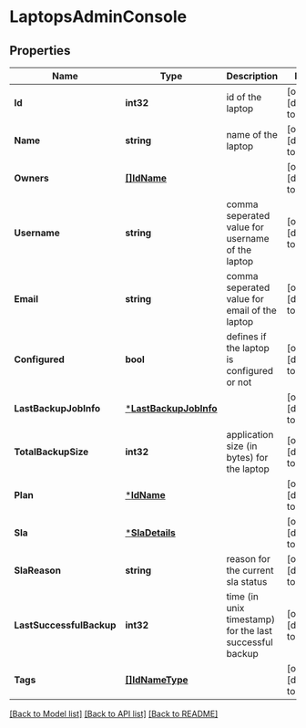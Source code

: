 # LaptopsAdminConsole

## Properties
Name | Type | Description | Notes
------------ | ------------- | ------------- | -------------
**Id** | **int32** | id of the laptop | [optional] [default to null]
**Name** | **string** | name of the laptop | [optional] [default to null]
**Owners** | [**[]IdName**](IdName.md) |  | [optional] [default to null]
**Username** | **string** | comma seperated value for username of the laptop | [optional] [default to null]
**Email** | **string** | comma seperated value for email of the laptop | [optional] [default to null]
**Configured** | **bool** | defines if the laptop is configured or not | [optional] [default to null]
**LastBackupJobInfo** | [***LastBackupJobInfo**](LastBackupJobInfo.md) |  | [optional] [default to null]
**TotalBackupSize** | **int32** | application size (in bytes) for the laptop | [optional] [default to null]
**Plan** | [***IdName**](IdName.md) |  | [optional] [default to null]
**Sla** | [***SlaDetails**](SLADetails.md) |  | [optional] [default to null]
**SlaReason** | **string** | reason for the current sla status | [optional] [default to null]
**LastSuccessfulBackup** | **int32** | time (in unix timestamp) for the last successful backup | [optional] [default to null]
**Tags** | [**[]IdNameType**](IdNameType.md) |  | [optional] [default to null]

[[Back to Model list]](../README.md#documentation-for-models) [[Back to API list]](../README.md#documentation-for-api-endpoints) [[Back to README]](../README.md)

